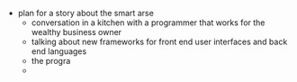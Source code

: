 - plan for a story about the smart arse
	- conversation in a kitchen with a programmer that works for the wealthy business owner
	- talking about new frameworks for front end user interfaces and back end languages
	- the progra
	-